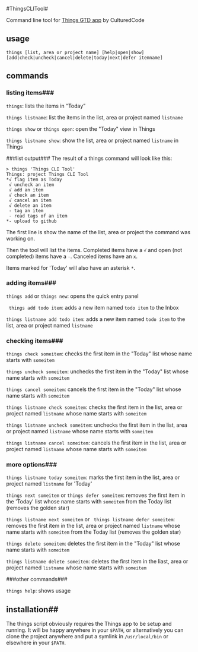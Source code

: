 #ThingsCLITool#

Command line tool for [Things GTD app](http://culturedcode.com/things) by CulturedCode

## usage ##

```
things [list, area or project name] [help|open|show] [add|check|uncheck|cancel|delete|today|next|defer itemname]
```

## commands ##

### listing items###

` things `: lists the items in “Today”

`things listname`: list the items in the list, area or project named `listname`

`things show` or `things open`: open the "Today" view in Things

`things listname show`: show the list, area or project named `listname` in Things

###list output###
The result of a things command will look like this:

```
> things 'Things CLI Tool'
Things: project Things CLI Tool
*√ flag item as Today
 √ uncheck an item
 √ add an item
 √ check an item
 √ cancel an item
 √ delete an item
 - tag an item
 - read tags of an item
*- upload to github
```

The first line is show the name of the list, area or project the command was working on.

Then the tool will list the items. Completed items have a `√` and open (not completed) items have a `-`. Canceled items have an `x`.

Items marked for 'Today' will also have an asterisk `*`.

### adding items###

`things add` or `things new`: opens the quick entry panel

` things add todo item`: adds a new item named `todo item` to the Inbox

`things listname add todo item`: adds a new item named `todo item` to the list, area or project named `listname`

### checking items###

`things check someitem`: checks the first item in the "Today" list whose name starts with `someitem`

`things uncheck someitem`: unchecks the first item in the "Today" list whose name starts with `someitem`

`things cancel someitem`: cancels the first item in the "Today" list whose name starts with `someitem`

`things listname check someitem`: checks the first item in the list, area or project named `listname` whose name starts with `someitem`

`things listname uncheck someitem`: unchecks the first item in the list, area or project named `listname` whose name starts with `someitem`

`things listname cancel someitem`: cancels the first item in the list, area or project named `listname` whose name starts with `someitem`


### more options###

`things listname today someitem`: marks the first item in the list, area or project named `listname` for 'Today'

`things next someitem` or `things defer someitem`: removes the first item in the 'Today' list whose name starts with `someitem` from the Today list (removes the golden star)

`things listname next someitem` or ` things listname defer someitem`: removes the first item in the list, area or project named `listname` whose name starts with `someitem` from the Today list (removes the golden star)

`things delete someitem`: deletes the first item in the "Today" list whose name starts with `someitem`

`things listname delete someitem`: deletes the first item in the liast, area or project named `listname` whose name starts with `someitem`

###other commands###

`things help`: shows usage

## installation##
The things script obviously requires the Things app to be setup and running. It will be happy anywhere in your `$PATH`, or alternatively you can clone the project anywhere and put a symlink in `/usr/local/bin` or elsewhere in your `$PATH`.

